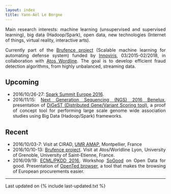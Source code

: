 ```yaml
---
layout: index
title: Yann-Aël Le Borgne
---
```


<div align="justify">

Main research interests: machine learning (unsupervised and supervised learning), big data (Hadoop/Spark), open data, new technologies (Internet of things, virtual reality, interactive arts). 

<p>
Currently part of the <a href="http://www.securit-brussels.be/project/brufence/" target='_blank'>Brufence project</a> (Scalable machine learning for automating defense system) funded by <a href="http://www.innoviris.be/en?set_language=en" target='_blank'>Innoviris</a>, 03/2015-02/2018, in collaboration with <a href="http://worldline.com/en-us/home.html" target='_blank'>Atos Wordline</a>. The goal is to develop efficient fraud detection algorithms, from highly unbalanced, streaming data. 
</p>

<p></p>

## <i class="fa fa-chevron-right"></i> Upcoming
+ 2016/10/26-27: <a href="https://spark-summit.org/eu-2016/" target='_blank'>Spark Summit Europe 2016</a>. 
+ 2016/11/15: <a href="https://biotexcel.com/event/ngs-2016-benelux/" target='_blank'>Next Generation Sequencing (NGS) 2016 Benelux</a>, presentation of <a href="http://bridgeiris.ulb.ac.be/digest/">DiGeST (Distributed Gene/Variant Scoring tool)</a>, a proof of concept tool for performing large scale genome wide association studies using Big Data (Hadoop/Spark) frameworks. 

## <i class="fa fa-chevron-right"></i> Recent
+ 2016/10/03-7: Visit at CIRAD, <a href="http://amap.cirad.fr/en/" target='_blank'>UMR AMAP</a>, Montpellier, France
+ 2016/10/10-13: <a href="http://www.securit-brussels.be/project/brufence/" target='_blank'>Brufence project</a>. Visit at Atos/Worldline Lyon, University of Grenoble, University of Saint-Etienne, France.
+ 2016/09/19: <a href="http://ecmlpkdd2016.org/" target='_blank'>ECML/PKDD 2016</a>, Workshop <a href="https://sites.google.com/site/ecmlpkdd2016sogood/" target='_blank'>SoGood</a> on Open Data for good. Presentation of <a href="http://yleborgne.net/opented"  target='_blank'>OpenTed browser</a>, a tool that makes the browsing of European procurements easier. 

</div>

<script>
  (function(i,s,o,g,r,a,m){i['GoogleAnalyticsObject']=r;i[r]=i[r]||function(){
  (i[r].q=i[r].q||[]).push(arguments)},i[r].l=1*new Date();a=s.createElement(o),
  m=s.getElementsByTagName(o)[0];a.async=1;a.src=g;m.parentNode.insertBefore(a,m)
  })(window,document,'script','https://www.google-analytics.com/analytics.js','ga');

  ga('create', 'UA-84331081-1', 'auto');
  ga('send', 'pageview');

</script>

---

Last updated on {% include last-updated.txt %}

